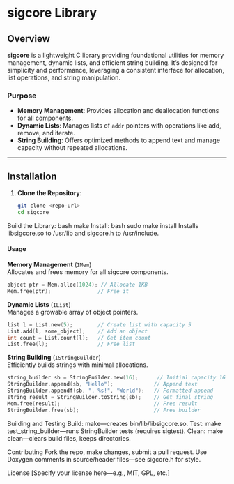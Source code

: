 # sigcore Library

## Overview

**sigcore** is a lightweight C library providing foundational utilities for memory management, dynamic lists, and efficient string building. It’s designed for simplicity and performance, leveraging a consistent interface for allocation, list operations, and string manipulation.

### Purpose

- **Memory Management**: Provides allocation and deallocation functions for all components.
- **Dynamic Lists**: Manages lists of `addr` pointers with operations like add, remove, and iterate.
- **String Building**: Offers optimized methods to append text and manage capacity without repeated allocations.

---

## Installation

1. **Clone the Repository**:
   ```bash
   git clone <repo-url>
   cd sigcore
Build the Library:
bash
make
Install:
bash
sudo make install
Installs libsigcore.so to /usr/lib and sigcore.h to /usr/include.

#### Usage  
**Memory Management** (`IMem`)  
Allocates and frees memory for all sigcore components.  
``` c
object ptr = Mem.alloc(1024); // Allocate 1KB
Mem.free(ptr);               // Free it
```

**Dynamic Lists** (`IList`)  
Manages a growable array of object pointers.  
``` c
list l = List.new(5);        // Create list with capacity 5
List.add(l, some_object);    // Add an object
int count = List.count(l);   // Get item count
List.free(l);                // Free list
```

**String Building** (`IStringBuilder`)  
Efficiently builds strings with minimal allocations.  
``` c
string_builder sb = StringBuilder.new(16);      // Initial capacity 16
StringBuilder.append(sb, "Hello");             // Append text
StringBuilder.appendf(sb, ", %s!", "World");   // Formatted append
string result = StringBuilder.toString(sb);    // Get final string
Mem.free(result);                              // Free result
StringBuilder.free(sb);                        // Free builder
```

Building and Testing
Build: make—creates bin/lib/libsigcore.so.
Test: make test_string_builder—runs StringBuilder tests (requires sigtest).
Clean: make clean—clears build files, keeps directories.

Contributing
Fork the repo, make changes, submit a pull request.
Use Doxygen comments in source/header files—see sigcore.h for style.

License
[Specify your license here—e.g., MIT, GPL, etc.]
